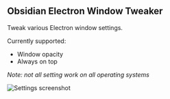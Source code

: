 ## Obsidian Electron Window Tweaker

Tweak various Electron window settings.

Currently supported:
- Window opacity
- Always on top

*Note: not all setting work on all operating systems*

<img src="https://raw.githubusercontent.com/mgmeyers/obsidian-electron-window-tweaker/main/Screenshot.png" alt="Settings screenshot">